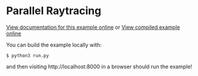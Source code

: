 # Parallel Raytracing

[View documentation for this example online][dox] or [View compiled example
online][compiled]

[dox]: https://rustwasm.github.io/docs/wasm-bindgen/examples/raytrace.html
[compiled]: https://wasm-bindgen.netlify.app/exbuild/raytrace-parallel/

You can build the example locally with:

```
$ python3 run.py
```

and then visiting http://localhost:8000 in a browser should run the example!
